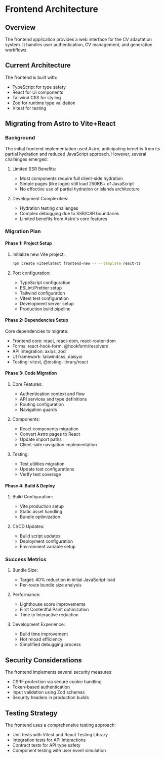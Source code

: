 # Frontend Architecture

## Overview

The frontend application provides a web interface for the CV adaptation system. It handles user authentication, CV management, and generation workflows.

## Current Architecture

The frontend is built with:
- TypeScript for type safety
- React for UI components
- Tailwind CSS for styling
- Zod for runtime type validation
- Vitest for testing

## Migrating from Astro to Vite+React

### Background

The initial frontend implementation used Astro, anticipating benefits from its partial hydration and reduced JavaScript approach. However, several challenges emerged:

1. Limited SSR Benefits:
   - Most components require full client-side hydration
   - Simple pages (like login) still load 250KB+ of JavaScript
   - No effective use of partial hydration or islands architecture

2. Development Complexities:
   - Hydration testing challenges
   - Complex debugging due to SSR/CSR boundaries
   - Limited benefits from Astro's core features

### Migration Plan

#### Phase 1: Project Setup

1. Initialize new Vite project:
   ```bash
   npm create vite@latest frontend-new -- --template react-ts
   ```

2. Port configuration:
   - TypeScript configuration
   - ESLint/Prettier setup
   - Tailwind configuration
   - Vitest test configuration
   - Development server setup
   - Production build pipeline

#### Phase 2: Dependencies Setup

Core dependencies to migrate:
- Frontend core: react, react-dom, react-router-dom
- Forms: react-hook-form, @hookform/resolvers
- API integration: axios, zod
- UI framework: tailwindcss, daisyui
- Testing: vitest, @testing-library/react

#### Phase 3: Code Migration

1. Core Features:
   - Authentication context and flow
   - API services and type definitions
   - Routing configuration
   - Navigation guards

2. Components:
   - React components migration
   - Convert Astro pages to React
   - Update import paths
   - Client-side navigation implementation

3. Testing:
   - Test utilities migration
   - Update test configurations
   - Verify test coverage

#### Phase 4: Build & Deploy

1. Build Configuration:
   - Vite production setup
   - Static asset handling
   - Bundle optimization

2. CI/CD Updates:
   - Build script updates
   - Deployment configuration
   - Environment variable setup

### Success Metrics

1. Bundle Size:
   - Target: 40% reduction in initial JavaScript load
   - Per-route bundle size analysis

2. Performance:
   - Lighthouse score improvements
   - First Contentful Paint optimization
   - Time to Interactive reduction

3. Development Experience:
   - Build time improvement
   - Hot reload efficiency
   - Simplified debugging process

## Security Considerations

The frontend implements several security measures:
- CSRF protection via secure cookie handling
- Token-based authentication
- Input validation using Zod schemas
- Security headers in production builds

## Testing Strategy

The frontend uses a comprehensive testing approach:
- Unit tests with Vitest and React Testing Library
- Integration tests for API interactions
- Contract tests for API type safety
- Component testing with user event simulation
